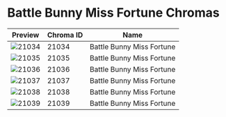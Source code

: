 # Battle Bunny Miss Fortune Chromas



| Preview | Chroma ID | Name |
|---------|-----------|------|
| ![21034](https://raw.communitydragon.org/latest/plugins/rcp-be-lol-game-data/global/default/v1/champion-chroma-images/21/21034.png) | 21034 | Battle Bunny Miss Fortune |
| ![21035](https://raw.communitydragon.org/latest/plugins/rcp-be-lol-game-data/global/default/v1/champion-chroma-images/21/21035.png) | 21035 | Battle Bunny Miss Fortune |
| ![21036](https://raw.communitydragon.org/latest/plugins/rcp-be-lol-game-data/global/default/v1/champion-chroma-images/21/21036.png) | 21036 | Battle Bunny Miss Fortune |
| ![21037](https://raw.communitydragon.org/latest/plugins/rcp-be-lol-game-data/global/default/v1/champion-chroma-images/21/21037.png) | 21037 | Battle Bunny Miss Fortune |
| ![21038](https://raw.communitydragon.org/latest/plugins/rcp-be-lol-game-data/global/default/v1/champion-chroma-images/21/21038.png) | 21038 | Battle Bunny Miss Fortune |
| ![21039](https://raw.communitydragon.org/latest/plugins/rcp-be-lol-game-data/global/default/v1/champion-chroma-images/21/21039.png) | 21039 | Battle Bunny Miss Fortune |